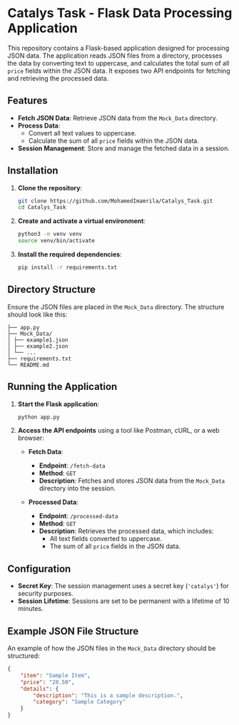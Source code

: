# Catalys Task - Flask Data Processing Application

This repository contains a Flask-based application designed for processing JSON data. The application reads JSON files from a directory, processes the data by converting text to uppercase, and calculates the total sum of all `price` fields within the JSON data. It exposes two API endpoints for fetching and retrieving the processed data.

## Features

- **Fetch JSON Data**: Retrieve JSON data from the `Mock_Data` directory.
- **Process Data**:
  - Convert all text values to uppercase.
  - Calculate the sum of all `price` fields within the JSON data.
- **Session Management**: Store and manage the fetched data in a session.

## Installation

1. **Clone the repository**:
    ```bash
    git clone https://github.com/MohamedImamrila/Catalys_Task.git
    cd Catalys_Task
    ```

2. **Create and activate a virtual environment**:
    ```bash
    python3 -m venv venv
    source venv/bin/activate
    ```

3. **Install the required dependencies**:
    ```bash
    pip install -r requirements.txt
    ```

## Directory Structure

Ensure the JSON files are placed in the `Mock_Data` directory. The structure should look like this:

```Catalys_Task/
├── app.py
├── Mock_Data/
│ ├── example1.json
│ ├── example2.json
│ └── ...
├── requirements.txt
└── README.md
```

## Running the Application

1. **Start the Flask application**:
    ```bash
    python app.py
    ```

2. **Access the API endpoints** using a tool like Postman, cURL, or a web browser:

   - **Fetch Data**:
     - **Endpoint**: `/fetch-data`
     - **Method**: `GET`
     - **Description**: Fetches and stores JSON data from the `Mock_Data` directory into the session.

   - **Processed Data**:
     - **Endpoint**: `/processed-data`
     - **Method**: `GET`
     - **Description**: Retrieves the processed data, which includes:
       - All text fields converted to uppercase.
       - The sum of all `price` fields in the JSON data.

## Configuration

- **Secret Key**: The session management uses a secret key (`'catalys'`) for security purposes.
- **Session Lifetime**: Sessions are set to be permanent with a lifetime of 10 minutes.

## Example JSON File Structure

An example of how the JSON files in the `Mock_Data` directory should be structured:

```json
{
    "item": "Sample Item",
    "price": "20.50",
    "details": {
        "description": "This is a sample description.",
        "category": "Sample Category"
    }
}
